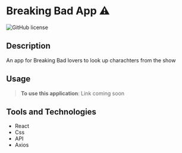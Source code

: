 # Breaking Bad App ⚠️
![GitHub license](https://img.shields.io/badge/license-MIT-pink.svg) 

## Description
An app for Breaking Bad lovers to look up charachters from the show

## Usage 
> **To use this application**: Link coming soon []( ) 

## Tools and Technologies 
- React
- Css
- API
- Axios
